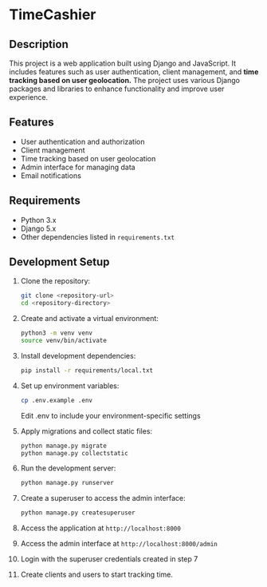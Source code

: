 # TimeCashier

## Description
This project is a web application built using Django and JavaScript.
It includes features such as user authentication, client management, and **time tracking based on user geolocation.**
The project uses various Django packages and libraries to enhance functionality and improve user experience.

## Features
- User authentication and authorization
- Client management
- Time tracking based on user geolocation
- Admin interface for managing data
- Email notifications

## Requirements
- Python 3.x
- Django 5.x
- Other dependencies listed in `requirements.txt`

## Development Setup
1. Clone the repository:
   ```sh
   git clone <repository-url>
   cd <repository-directory>
    ```
2. Create and activate a virtual environment:
    ```sh
    python3 -m venv venv
    source venv/bin/activate
    ```
3. Install development dependencies:
    ```sh
    pip install -r requirements/local.txt
    ```

4. Set up environment variables:
    ```sh
    cp .env.example .env
    ```
    Edit .env to include your environment-specific settings
5. Apply migrations and collect static files:
    ```sh
    python manage.py migrate
    python manage.py collectstatic
    ```
6. Run the development server:
    ```sh
    python manage.py runserver
    ```
7. Create a superuser to access the admin interface:
    ```sh
    python manage.py createsuperuser
    ```
8. Access the application at `http://localhost:8000`
9. Access the admin interface at `http://localhost:8000/admin`
10. Login with the superuser credentials created in step 7
11. Create clients and users to start tracking time.
